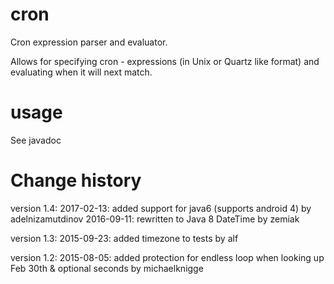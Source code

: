 cron
====

 Cron expression parser and evaluator.  
 
 Allows for specifying cron - expressions (in Unix or Quartz like format) and evaluating when it will next match.


 
 
usage
=====
 See javadoc


Change history
==============
 
version 1.4:
 2017-02-13: added support for java6 (supports android 4) by adelnizamutdinov
 2016-09-11: rewritten to Java 8 DateTime by zemiak

version 1.3:
 2015-09-23: added timezone to tests by alf

version 1.2:
 2015-08-05: added protection for endless loop when looking up Feb 30th & optional seconds by michaelknigge
 
 
